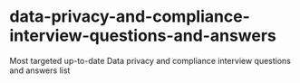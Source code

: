 # data-privacy-and-compliance-interview-questions-and-answers
Most targeted up-to-date Data privacy and compliance interview questions and answers list
